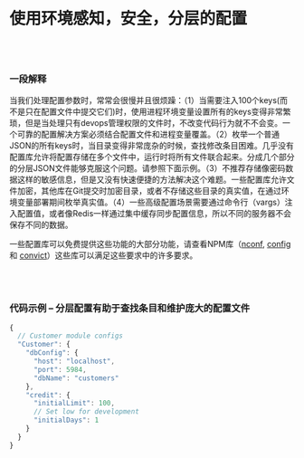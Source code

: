 # 使用环境感知，安全，分层的配置

<br/><br/>


### 一段解释

当我们处理配置参数时，常常会很慢并且很烦躁：（1）当需要注入100个keys(而不是只在配置文件中提交它们)时，使用进程环境变量设置所有的keys变得非常繁琐，但是当处理只有devops管理权限的文件时，不改变代码行为就不不会变。一个可靠的配置解决方案必须结合配置文件和进程变量覆盖。（2）枚举一个普通JSON的所有keys时，当目录变得非常庞杂的时候，查找修改条目困难。几乎没有配置库允许将配置存储在多个文件中，运行时将所有文件联合起来。分成几个部分的分层JSON文件能够克服这个问题。请参照下面示例。（3）不推荐存储像密码数据这样的敏感信息，但是又没有快速便捷的方法解决这个难题。一些配置库允许文件加密，其他库在Git提交时加密目录，或者不存储这些目录的真实值，在通过环境变量部署期间枚举真实值。（4）一些高级配置场景需要通过命令行（vargs）注入配置值，或者像Redis一样通过集中缓存同步配置信息，所以不同的服务器不会保存不同的数据。

一些配置库可以免费提供这些功能的大部分功能，请查看NPM库（[nconf](https://www.npmjs.com/package/nconf), [config](https://www.npmjs.com/package/config) 和 [convict](https://www.npmjs.com/package/convict)）这些库可以满足这些要求中的许多要求。

<br/><br/>

### 代码示例 – 分层配置有助于查找条目和维护庞大的配置文件

```javascript
{
  // Customer module configs 
  "Customer": {
    "dbConfig": {
      "host": "localhost",
      "port": 5984,
      "dbName": "customers"
    },
    "credit": {
      "initialLimit": 100,
      // Set low for development 
      "initialDays": 1
    }
  }
}
```

<br/><br/>
